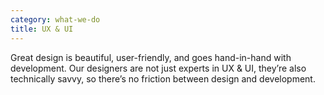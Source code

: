 ```yaml
---
category: what-we-do
title: UX & UI
---
```

Great design is beautiful, user-friendly, and goes hand-in-hand with 
development. Our designers are not just experts in UX & UI, they’re also 
technically savvy, so there’s no friction between design and development.
